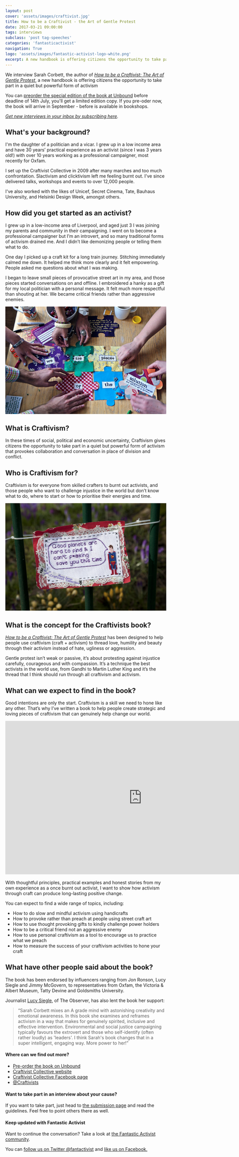 ```yaml
---
layout: post
cover: 'assets/images/craftivist.jpg'
title: How to be a Craftivist - the Art of Gentle Protest
date: 2017-03-21 09:00:00
tags: interviews
subclass: 'post tag-speeches'
categories: 'fantasticactivist'
navigation: True
logo: 'assets/images/fantastic-activist-logo-white.png'
excerpt: A new handbook is offering citizens the opportunity to take part in a quiet but powerful form of activism
---
```



<p>We interview Sarah Corbett, the author of <i><a href="https://unbound.com/books/craftivist">How to be a Craftivist: The Art of Gentle Protest</a></i>, a new handbook is offering citizens the opportunity to take part in a quiet but powerful form of activism</p>

<p>You can <a href="https://unbound.com/books/craftivist">preorder the special edition of the book at Unbound</a> before deadline of 14th July, you'll get a limited edition copy. If you pre-oder now, the book will arrive in September - before is available in bookshops.</p>

<p><i><a href="http://eepurl.com/cA_Psf">Get new interviews in your inbox by subscribing here</a>.</i></p>

<h2>What's your background?</h2>

<p>I'm the daughter of a politician and a vicar. I grew up in a low income area and have 30 years’ practical experience as an activist (since I was 3 years old!) with over 10 years working as a professional campaigner, most recently for Oxfam.</p>

<p>I set up the Craftivist Collective in 2009 after many marches and too much confrontation. Slactivism and clicktivism left me feeling burnt out. I've since delivered talks, workshops and events to over 12,000 people.</p>

<p>I've also worked with the likes of Unicef, Secret Cinema, Tate, Bauhaus University, and Helsinki Design Week, amongst others.</p>

<h2>How did you get started as an activist?</h2>

<p>I grew up in a low-income area of Liverpool, and aged just 3 I was joining my parents and community in their campaigning. I went on to become a professional campaigner but I’m an introvert, and so many traditional forms of activism drained me. And I didn’t like demonizing people or telling them what to do.</p>

<p>One day I picked up a craft kit for a long train journey. Stitching immediately calmed me down. It helped me think more clearly and it felt empowering. People asked me questions about what I was making.</p>

<p>I began to leave small pieces of provocative street art in my area, and those pieces started conversations on and offline. I embroidered a hanky as a gift for my local politician with a personal message. It felt much more respectful than shouting at her. We became critical friends rather than aggressive enemies.</p>

<img src="https://github.com/benrmatthews/fantactivist/blob/master/assets/images/Craftivist%20Jigsaw%20Project.jpg?raw=true">

<h2>What is Craftivism?</h2>

<p>In these times of social, political and economic uncertainty, Craftivism gives citizens the opportunity to take part in a quiet but powerful form of activism that provokes collaboration and conversation in place of division and conflict.</p>

<h2>Who is Craftivism for?</h2>

<p>Craftivism is for everyone from skilled crafters to burnt out activists, and those people who want to challenge injustice in the world but don’t know what to do, where to start or how to prioritise their energies and time. </p>

<img src="https://github.com/benrmatthews/fantactivist/blob/master/assets/images/craftivist-collective.jpg?raw=true">

<h2>What is the concept for the Craftivists book?</h2>

<p><i><a href="https://unbound.com/books/craftivist">How to be a Craftivist: The Art of Gentle Protest</a></i> has been designed to help people use craftivism (craft + activism) to thread love, humility and beauty through their activism instead of hate, ugliness or aggression.</p>

<p>Gentle protest isn’t weak or passive, it’s about protesting against injustice carefully, courageous and with compassion. It’s a technique the best activists in the world use, from Gandhi to Martin Luther King and it’s the thread that I think should run through all craftivism and activism.</p>

<h2>What can we expect to find in the book?</h2>

<p>Good intentions are only the start. Craftivism is a skill we need to hone like any other. That’s why I’ve written a book to help people create strategic and loving pieces of craftivism that can genuinely help change our world.</p>

<iframe width="853" height="480" src="https://www.youtube.com/embed/PtHaM7j3Hvg" frameborder="0" allowfullscreen></iframe>

<p>With thoughtful principles, practical examples and honest stories from my own experience as a once burnt out activist, I want to show how activism through craft can produce long-lasting positive change.</p>

<p>You can expect to find a wide range of topics, including:</p>

<ul>
<li>How to do slow and mindful activism using handicrafts</li>
<li>How to provoke rather than preach at people using street craft art</li>
<li>How to use thought provoking gifts to kindly challenge power holders</li>
<li>How to be a critical friend not an aggressive enemy</li>
<li>How to use personal craftivism as a tool to encourage us to practice what we preach</li>
<li>How to measure the success of your craftivism activities to hone your craft</li>
</ul>

<h2>What have other people said about the book?</h2>

<p>The book has been endorsed by influencers ranging from Jon Ronson, Lucy Siegle and Jimmy McGovern, to representatives from Oxfam, the Victoria & Albert Museum, Tatty Devine and Goldsmiths University.</p>

<p>Journalist <a href="https://en.wikipedia.org/wiki/Lucy_Siegle">Lucy Siegle</a>, of The Observer, has also lent the book her support: 

<blockquote>“Sarah Corbett mixes an A grade mind with astonishing creativity and emotional awareness. In this book she examines and reframes activism in a way that makes for genuinely spirited, inclusive and effective intervention. Environmental and social justice campaigning typically favours the extrovert and those who self-identify (often rather loudly) as 'leaders'. I think Sarah's book changes that in a super intelligent, engaging way. More power to her!”</blockquote>

<h4>Where can we find out more?</h4>
<ul>
<li><a href="https://unbound.com/books/craftivist">Pre-order the book on Unbound</a></li>
<li><a href="http://www.craftivist-collective.com/">Craftivist Collective website</a></li>
<li><a href="https://www.facebook.com/CraftivistCollective">Craftivist Collective Facebook page</a></li>
<li><a href="https://twitter.com/Craftivists?lang=en">@Craftivists</a></li>
</ul>

<h4>Want to take part in an interview about your cause?</h4>

<p>If you want to take part, just head to <a href="/submit">the submission page</a> and read the guidelines. Feel free to point others there as well.</p>

<h4>Keep updated with Fantastic Activist</h4>

<p>Want to continue the conversation? Take a look at <a href="http://community.fantasticactivist.com/">the Fantastic Activist community</a>.</p>

<p>You can <a href="http://twitter.com/fantactivist">follow us on Twitter @fantactivist</a> and <a href="http://facebook.com/fantasticactivist">like us on Facebook.</a></p>
